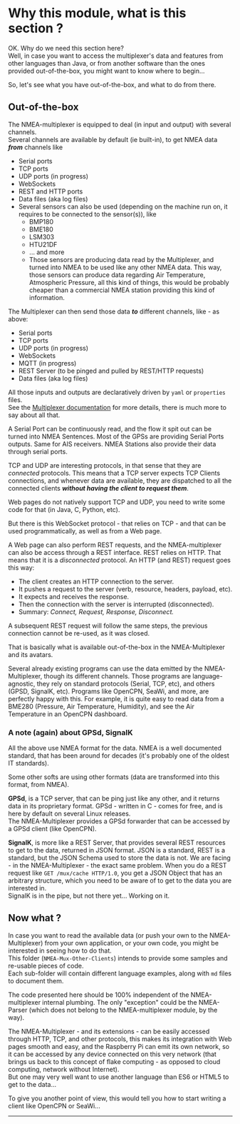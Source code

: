 # Why this module, what is this section ?
OK. Why do we need this section here?  
Well, in case you want to access the multiplexer's data and features from other languages than Java, or from another software than the ones provided out-of-the-box, you might want to know where to begin...  

So, let's see what you have out-of-the-box, and what to do from there.

## Out-of-the-box
The NMEA-multiplexer is equipped to deal (in input and output) with several channels.  
Several channels are available by default (ie built-in), to get NMEA data _**from**_ channels like
- Serial ports
- TCP ports
- UDP ports (in progress)
- WebSockets
- REST and HTTP ports
- Data files (aka log files)
- Several sensors can also be used (depending on the machine run on, it requires to be connected to the sensor(s)), like
  - BMP180
  - BME180
  - LSM303
  - HTU21DF
  - ... and more
  - Those sensors are producing data read by the Multiplexer, and turned into NMEA to be used like any other NMEA data. This way, those sensors can produce data regarding Air Temperature, Atmospheric Pressure, all this kind of things, this would be probably cheaper than a commercial NMEA station providing this kind of information.

The Multiplexer can then send those data _**to**_ different channels, like - as above:
- Serial ports
- TCP ports
- UDP ports (in progress)
- WebSockets
- MQTT (in progress)
- REST Server (to be pinged and pulled by REST/HTTP requests)
- Data files (aka log files)

All those inputs and outputs are declaratively driven by `yaml` or `properties` files.  
See the [Multiplexer documentation](../NMEA-multiplexer/manual.md) for more details, there is much more to say about all that.

A Serial Port can be continuously read, and the flow it spit out can be turned into NMEA Sentences. Most of the GPSs are providing Serial Ports outputs.
Same for AIS receivers. NMEA Stations also provide their data through serial ports.

TCP and UDP are interesting protocols, in that sense that they are _connected_ protocols.
This means that a TCP server expects TCP Clients connections, and whenever data are available, they are
dispatched to all the connected clients _**without having the client to request them**_.

Web pages do not natively support TCP and UDP, you need to write some code for that (in Java, C, Python, etc).

But there is this WebSocket protocol - that relies on TCP - and that can be used programmatically, as well
as from a Web page.

A Web page can also perform REST requests, and the NMEA-multiplexer can also be access
through a REST interface. REST relies on HTTP. That means that it is a _disconnected_ protocol.
An HTTP (and REST) request goes this way:
- The client creates an HTTP connection to the server.
- It pushes a request to the server (verb, resource, headers, payload, etc).
- It expects and receives the response.
- Then the connection with the server is interrupted (disconnected).
- Summary: _Connect, Request, Response, Disconnect._

A subsequent REST request will follow the same steps, the previous connection cannot be re-used, as it was closed.

That is basically what is available out-of-the-box in the NMEA-Multiplexer and its avatars.

Several already existing programs can use the data emitted by the NMEA-Multiplexer, though its different channels.
Those programs are language-agnostic, they rely on standard protocols (Serial, TCP, etc), and others (GPSD, SignalK, etc).
Programs like OpenCPN, SeaWi, and more, are perfectly happy with this. For example, it is quite easy
to read data from a BME280 (Pressure, Air Temperature, Humidity), and see the Air Temperature in an OpenCPN dashboard.

### A note (again) about GPSd, SignalK
All the above use NMEA format for the data. NMEA is a well documented standard, that has been around for decades
(it's probably one of the oldest IT standards).

Some other softs are using other formats (data are transformed into this format, from NMEA).

**GPSd**, is a TCP server, that can be ping just like any other, and it returns data in its proprietary format.
GPSd - written in C - comes for free, and is here by default on several Linux releases.  
The NMEA-Multiplexer provides a GPSd forwarder that can be accessed by a GPSd client (like OpenCPN).

**SignalK**, is more like a REST Server, that provides several REST resources to get to the data, returned in JSON format.
JSON is a standard, REST is a standard, but the JSON Schema used to store the data is not. We are facing - in the NMEA-Multiplexer - the
exact same problem. When you do a REST request like `GET /mux/cache HTTP/1.0`, you get a JSON Object that has an arbitrary structure, which you
need to be aware of to get to the data you are interested in.  
SignalK is in the pipe, but not there yet... Working on it.

## Now what ?
In case you want to read the available data (or push your own to the NMEA-Multiplexer) from your own application, or your own code,
you might be interested in seeing how to do that.  
This folder (`NMEA-Mux-Other-Clients`) intends to provide some samples and re-usable pieces of code.  
Each sub-folder will contain different language examples, along with `md` files to document them.

The code presented here should be 100% independent of the NMEA-multiplexer internal plumbing.
The only "exception" could be the NMEA-Parser (which does not belong to the NMEA-multiplexer module, by the way).

<!-- TODO NMEA Parsers in Python (WiP), C -->

The NMEA-Multiplexer - and its extensions - can be easily accessed through HTTP, TCP, and other protocols,
this makes its integration with Web pages smooth and easy, and the Raspberry Pi can emit its own network, so it can be accessed
by any device connected on this very network (that brings us back to this concept of flake computing - as opposed to cloud computing, network without Internet).  
But one may very well want to use another language than ES6 or HTML5 to get to the data...

To give you another point of view, this would tell you how to start writing a client
like OpenCPN or SeaWi...

---
